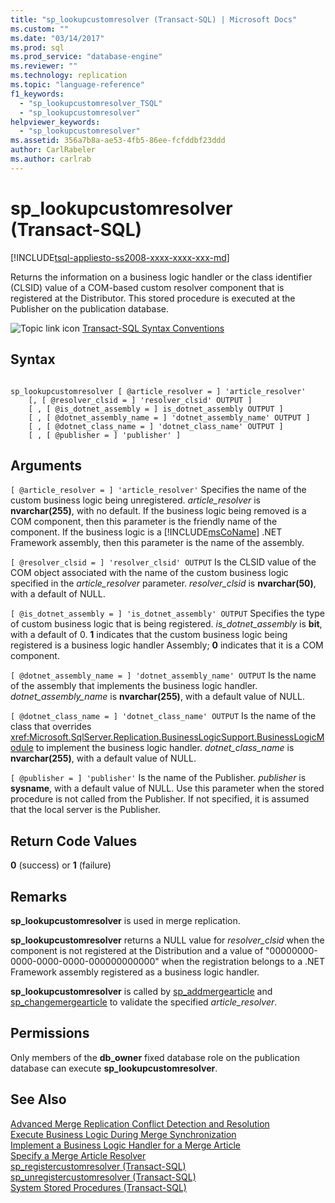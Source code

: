 ```yaml
---
title: "sp_lookupcustomresolver (Transact-SQL) | Microsoft Docs"
ms.custom: ""
ms.date: "03/14/2017"
ms.prod: sql
ms.prod_service: "database-engine"
ms.reviewer: ""
ms.technology: replication
ms.topic: "language-reference"
f1_keywords: 
  - "sp_lookupcustomresolver_TSQL"
  - "sp_lookupcustomresolver"
helpviewer_keywords: 
  - "sp_lookupcustomresolver"
ms.assetid: 356a7b8a-ae53-4fb5-86ee-fcfddbf23ddd
author: CarlRabeler
ms.author: carlrab
---
```

# sp_lookupcustomresolver (Transact-SQL)
[!INCLUDE[tsql-appliesto-ss2008-xxxx-xxxx-xxx-md](../../includes/tsql-appliesto-ss2008-xxxx-xxxx-xxx-md.md)]

  Returns the information on a business logic handler or the class identifier (CLSID) value of a COM-based custom resolver component that is registered at the Distributor. This stored procedure is executed at the Publisher on the publication database.  
  
 ![Topic link icon](../../database-engine/configure-windows/media/topic-link.gif "Topic link icon") [Transact-SQL Syntax Conventions](../../t-sql/language-elements/transact-sql-syntax-conventions-transact-sql.md)  
  
## Syntax  
  
```  
  
sp_lookupcustomresolver [ @article_resolver = ] 'article_resolver'   
    [, [ @resolver_clsid = ] 'resolver_clsid' OUTPUT ]  
    [ , [ @is_dotnet_assembly = ] is_dotnet_assembly OUTPUT ]  
    [ , [ @dotnet_assembly_name = ] 'dotnet_assembly_name' OUTPUT ]  
    [ , [ @dotnet_class_name = ] 'dotnet_class_name' OUTPUT ]  
    [ , [ @publisher = ] 'publisher' ]  
```  
  
## Arguments  
`[ @article_resolver = ] 'article_resolver'`
 Specifies the name of the custom business logic being unregistered. *article_resolver* is **nvarchar(255)**, with no default. If the business logic being removed is a COM component, then this parameter is the friendly name of the component. If the business logic is a [!INCLUDE[msCoName](../../includes/msconame-md.md)] .NET Framework assembly, then this parameter is the name of the assembly.  
  
`[ @resolver_clsid = ] 'resolver_clsid' OUTPUT`
 Is the CLSID value of the COM object associated with the name of the custom business logic specified in the *article_resolver* parameter. *resolver_clsid* is **nvarchar(50)**, with a default of NULL.  
  
`[ @is_dotnet_assembly = ] 'is_dotnet_assembly' OUTPUT`
 Specifies the type of custom business logic that is being registered. *is_dotnet_assembly* is **bit**, with a default of 0. **1** indicates that the custom business logic being registered is a business logic handler Assembly; **0** indicates that it is a COM component.  
  
`[ @dotnet_assembly_name = ] 'dotnet_assembly_name' OUTPUT`
 Is the name of the assembly that implements the business logic handler. *dotnet_assembly_name* is **nvarchar(255)**, with a default value of NULL.  
  
`[ @dotnet_class_name = ] 'dotnet_class_name' OUTPUT`
 Is the name of the class that overrides <xref:Microsoft.SqlServer.Replication.BusinessLogicSupport.BusinessLogicModule> to implement the business logic handler. *dotnet_class_name* is **nvarchar(255)**, with a default value of NULL.  
  
`[ @publisher = ] 'publisher'`
 Is the name of the Publisher. *publisher* is **sysname**, with a default value of NULL. Use this parameter when the stored procedure is not called from the Publisher. If not specified, it is assumed that the local server is the Publisher.  
  
## Return Code Values  
 **0** (success) or **1** (failure)  
  
## Remarks  
 **sp_lookupcustomresolver** is used in merge replication.  
  
 **sp_lookupcustomresolver** returns a NULL value for *resolver_clsid* when the component is not registered at the Distribution and a value of "00000000-0000-0000-0000-000000000000" when the registration belongs to a .NET Framework assembly registered as a business logic handler.  
  
 **sp_lookupcustomresolver** is called by [sp_addmergearticle](../../relational-databases/system-stored-procedures/sp-addmergearticle-transact-sql.md) and [sp_changemergearticle](../../relational-databases/system-stored-procedures/sp-changemergearticle-transact-sql.md) to validate the specified *article_resolver*.  
  
## Permissions  
 Only members of the **db_owner** fixed database role on the publication database can execute **sp_lookupcustomresolver**.  
  
## See Also  
 [Advanced Merge Replication Conflict Detection and Resolution](../../relational-databases/replication/merge/advanced-merge-replication-conflict-detection-and-resolution.md)   
 [Execute Business Logic During Merge Synchronization](../../relational-databases/replication/merge/execute-business-logic-during-merge-synchronization.md)   
 [Implement a Business Logic Handler for a Merge Article](../../relational-databases/replication/implement-a-business-logic-handler-for-a-merge-article.md)   
 [Specify a Merge Article Resolver](../../relational-databases/replication/publish/specify-a-merge-article-resolver.md)   
 [sp_registercustomresolver &#40;Transact-SQL&#41;](../../relational-databases/system-stored-procedures/sp-registercustomresolver-transact-sql.md)   
 [sp_unregistercustomresolver &#40;Transact-SQL&#41;](../../relational-databases/system-stored-procedures/sp-unregistercustomresolver-transact-sql.md)   
 [System Stored Procedures &#40;Transact-SQL&#41;](../../relational-databases/system-stored-procedures/system-stored-procedures-transact-sql.md)  
  
  
